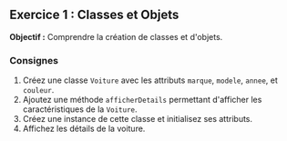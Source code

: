 ## Exercice 1 : Classes et Objets

**Objectif :** Comprendre la création de classes et d'objets.

### Consignes

1. Créez une classe `Voiture` avec les attributs `marque`, `modele`, `annee`, et `couleur`.
2. Ajoutez une méthode `afficherDetails` permettant d'afficher les caractéristiques de la `Voiture`. 
3. Créez une instance de cette classe et initialisez ses attributs.
4. Affichez les détails de la voiture.